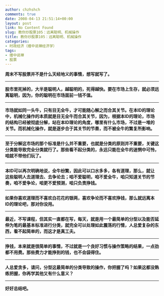 ```yaml
---
author: chzhshch
comments: true
date: 2008-04-13 21:51:14+00:00
layout: post
link: No Content Found
slug: 教你炒股票105：远离聪明、机械操作
title: 教你炒股票105：远离聪明、机械操作
categories:
- 时政经济（缠中说禅经济学）
tags:
- 缠中说禅
- 股票
---
```


			

**周末不写股票并不是什么天经地义的事情，想写就写了。**

** **

**股市里死掉的，大半是聪明人，越聪明的，死得越快。要在市场上生存，就必须远离聪明，因为，你的聪明在市场面前一钱不值。**

** **

**市场就如同一头牛，只有目无全牛，才可能随心解之而合其关节。在本ID的理论中，机械化操作的本质就是目无全牛而合其关节，因为，根据本ID的理论，市场的结构已经被彻底分解，站在本ID理论的角度，哪里有什么市场，不过是一堆的关节。而机械化操作，就是逐步合于其关节的节奏，而不被全牛的繁复所影响。**

** **

**至于分解这市场的那个标准是什么并不重要，也就是分类的原则并不重要，关键这分类能导致完全分类就行了。那些看不起分类的，永远只能在全牛的迷惘中可怜，咱就不带他们玩了。**

** **

**本ID可以再次明确地说，全牛纷繁，因此可以口水多多，各有道理，那么，就让这些聪明人去道理去、去争论去；咱不爱聪明，咱不爱全牛，咱只知道关节的节奏，咱不爱争论，咱更不爱预测，咱只负责挣钱。**

** **

**如果你喜欢道理而不喜欢白花花的银两，喜欢争论而不喜欢挣钱，那么就远离本ID的理论吧，那对你没用。**

** **

**最近，不写课程，但其实一直都在写，每天，就是用一个最简单的分型以及能否延伸为笔的最基本标准进行分类，就完全可以处理如此震荡的行情，人总爱复杂的东西，看不起简单的，而这才是真工夫。**

** **

**挣钱，本来就是很简单的事情，不过就是一个良好习惯与操作策略的结果，一点劲都不用费。那些费力才能挣到的钱，也不会袋得住。**

** **

**人总爱贪多，请问，分型这最简单的分类导致的操作，你把握了吗？如果这都没熟练把握，你再学其他又有什么意义？**

** **

**好好总结吧。**
